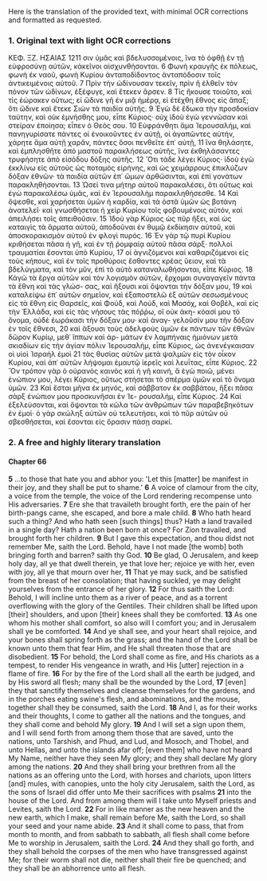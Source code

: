 Here is the translation of the provided text, with minimal OCR corrections and formatted as requested.

### 1. Original text with light OCR corrections

ΚΕΦ. ΞΖ. ΗΣΑΙΑΣ 1211
σιν ὑμᾶς καὶ βδελυσσομένοις, ἵνα τὸ ὀφθῇ ἐν τῇ εὐφροσύνῃ αὐτῶν, κἀκεῖνοι αἰσχυνθήσονται.
6 Φωνὴ κραυγῆς ἐκ πόλεως, φωνὴ ἐκ ναοῦ, φωνὴ Κυρίου ἀνταποδίδοντος
ἀνταπόδοσιν τοῖς ἀντικειμένοις αὐτοῦ.
7 Πρὶν τὴν ὠδίνουσαν τεκεῖν, πρὶν ἢ ἐλθεῖν τὸν πόνον τῶν ὠδίνων, ἐξέφυγε, καὶ ἔτεκεν ἄρσεν.
8 Τίς ἤκουσε τοιοῦτο, καὶ τίς ἑώρακεν οὕτως; εἰ ὤδινε γῆ ἐν μιᾷ ἡμέρᾳ, εἰ ἐτέχθη ἔθνος εἰς ἅπαξ; ὅτι ὤδινε καὶ ἔτεκε Σιὼν τὰ παιδία αὐτῆς.
9 Ἐγὼ δὲ ἔδωκα τὴν προσδοκίαν ταύτην, καὶ οὐκ ἐμνήσθης μου, εἶπε Κύριος· οὐχ ἰδοὺ ἐγὼ γεννῶσαν καὶ στείραν ἐποίησα; εἶπεν ὁ Θεός σου.
10 Εὐφράνθητι ἅμα Ἱερουσαλήμ, καὶ πανηγυρίσατε πάντες οἱ ἐνοικοῦντες ἐν αὐτῇ, οἱ ἀγαπῶντες
αὐτήν, χάρητε ἅμα αὐτῇ χαρᾶν, πάντες ὅσοι πενθεῖτε ἐπ᾿ αὐτῇ,
11 ἵνα θηλάσητε, καὶ ἐμπλησθῆτε ἀπὸ μαστοῦ παρακλήσεως αὐτῆς, ἵνα ἐκθηλάσαντες τρυφήσητε ἀπὸ εἰσόδου δόξης αὐτῆς.
12 Ὅτι τάδε λέγει Κύριος· ἰδοὺ ἐγὼ ἐκκλίνω εἰς αὐτοὺς ὡς ποταμὸς εἰρήνης, καὶ ὡς χειμάρρους ἐπικλύζων δόξαν ἐθνῶν· τὰ παιδία αὐτῶν
ἐπ᾿ ὤμων ἀρθῶσινται, καὶ ἐπὶ γονάτων παρακληθήσονται.
13 Ὡσεὶ τινα μήτηρ αὐτοῦ παρακαλέσει, ὅτι οὕτως καὶ ἐγὼ παρακαλέσω ὑμᾶς, καὶ ἐν Ἱερουσαλὴμ παρακληθήσεσθε.
14 Καὶ ὄψεσθε, καὶ χαρήσεται ὑμῶν ἡ καρδία, καὶ τὰ ὀστᾶ ὑμῶν ὡς βοτάνη ἀνατελεῖ·
καὶ γνωσθήσεται ἡ χεὶρ Κυρίου τοῖς φοβουμένοις αὐτόν, καὶ ἀπειλήσει τοῖς ἀπειθοῦσιν.
15 Ἰδοὺ γὰρ Κύριος ὡς πῦρ ἥξει, καὶ ὡς καταιγὶς τὰ ἅρματα αὐτοῦ, ἀποδοῦναι ἐν θυμῷ ἐκδίκησιν αὐτοῦ, καὶ ἀποσκορακισμὸν αὐτοῦ ἐν φλογὶ πυρός.
16 Ἐν γὰρ τῷ πυρὶ Κυρίου κριθήσεται πᾶσα ἡ γῆ, καὶ ἐν τῇ ῥομφαίᾳ αὐτοῦ πᾶσα
σάρξ· πολλοὶ τραυματίαι ἔσονται ὑπὸ Κυρίου,
17 οἱ ἁγνιζόμενοι καὶ καθαριζόμενοι εἰς τοὺς κήπους, καὶ ἐν τοῖς προθύροις ἔσθοντες
κρέας ὕειον, καὶ τὰ βδελύγματα, καὶ τὸν μῦν, ἐπὶ τὸ αὐτὸ καταναλωθήσονται, εἶπε Κύριος.
18 Κἀγὼ τὰ ἔργα αὐτῶν καὶ τὸν λογισμὸν αὐτῶν, ἔρχομαι συναγαγεῖν πάντα τὰ ἔθνη καὶ τὰς γλώσ-
σας, καὶ ἥξουσι καὶ ὄψονται τὴν δόξαν μου,
19 καὶ καταλείψω ἐπ᾿ αὐτῶν σημεῖον, καὶ ἐξαποστελῶ ἐξ αὐτῶν σεσωσμένους εἰς τὰ
ἔθνη εἰς Θαρσεῖς, καὶ Φούδ, καὶ Λούδ, καὶ Μοσόχ, καὶ Θοβέλ,
καὶ εἰς τὴν Ἑλλάδα, καὶ εἰς τὰς νήσους τὰς πόῤῥω, οἳ οὐκ ἀκη-
κόασί μου τὸ ὄνομα, οὐδὲ ἑωράκασι τὴν δόξαν μου· καὶ ἀναγ-
γελοῦσίν μου τὴν δόξαν ἐν τοῖς ἔθνεσι,
20 καὶ ἄξουσι τοὺς ἀδελφούς ὑμῶν ἐκ πάντων τῶν ἐθνῶν δῶρον Κυρίῳ, μεθ᾽ ἵππων καὶ ἁρ-
μάτων ἐν λαμπήναις ἡμιόνων μετὰ σκιαδίων εἰς τὴν ἁγίαν πόλιν
Ἱερουσαλήμ, εἶπε Κύριος, ὡς ἀνενέγκαισαν οἱ υἱοὶ Ἰσραὴλ ἐμοὶ
21 τὰς θυσίας αὐτῶν μετὰ ψαλμῶν εἰς τὸν οἶκον Κυρίου, καὶ ἀπ᾽
αὐτῶν λήψομαι ἐμαυτῷ ἱερεῖς καὶ λευΐτας, εἶπε Κύριος.
22 Ὃν τρόπον γὰρ ὁ οὐρανὸς καινὸς καὶ ἡ γῆ καινή, ἃ ἐγὼ ποιῶ, μένει
ἐνώπιον μου, λέγει Κύριος, οὕτως στήσεται τὸ σπέρμα ὑμῶν
καὶ τὸ ὄνομα ὑμῶν.
23 Καὶ ἔσται μῆνα ἐκ μηνός, καὶ σάββατον ἐκ σαββάτου, ἥξει πᾶσα σὰρξ ἐνώπιον μου προσκυνῆσαι ἐν Ἱε-
ρουσαλήμ, εἶπε Κύριος.
24 Καὶ ἐξελεύσονται, καὶ ὄψονται τὰ κῶλα τῶν ἀνθρώπων τῶν παραβεβηκότων ἐν ἐμοί· ὁ γὰρ σκώληξ αὐτῶν
οὐ τελευτήσει, καὶ τὸ πῦρ αὐτῶν οὐ σβεσθήσεται, καὶ ἔσονται
εἰς ὅρασιν πάσῃ σαρκί.

### 2. A free and highly literary translation

#### Chapter 66

**5** ...to those that hate you and abhor you: 'Let this [matter] be manifest in their joy, and they shall be put to shame.'
**6** A voice of clamour from the city, a voice from the temple,
    the voice of the Lord rendering recompense unto His adversaries.
**7** Ere she that travaileth brought forth,
    ere the pain of her birth-pangs came,
    she escaped, and bore a male child.
**8** Who hath heard such a thing? And who hath seen [such things] thus?
    Hath a land travailed in a single day?
    Hath a nation been born at once?
    For Zion travailed, and brought forth her children.
**9** But I gave this expectation, and thou didst not remember Me, saith the Lord.
    Behold, have I not made [the womb] both bringing forth and barren? saith thy God.
**10** Be glad, O Jerusalem, and keep holy day,
    all ye that dwell therein, ye that love her;
    rejoice ye with her, even with joy, all ye that mourn over her,
**11** That ye may suck, and be satisfied from the breast of her consolation;
    that having suckled, ye may delight yourselves from the entrance of her glory.
**12** For thus saith the Lord:
    Behold, I will incline unto them as a river of peace,
    and as a torrent overflowing with the glory of the Gentiles.
    Their children shall be lifted upon [their] shoulders,
    and upon [their] knees shall they be comforted.
**13** As one whom his mother shall comfort,
    so also will I comfort you;
    and in Jerusalem shall ye be comforted.
**14** And ye shall see, and your heart shall rejoice,
    and your bones shall spring forth as the grass;
    and the hand of the Lord shall be known unto them that fear Him,
    and He shall threaten those that are disobedient.
**15** For behold, the Lord shall come as fire,
    and His chariots as a tempest,
    to render His vengeance in wrath,
    and His [utter] rejection in a flame of fire.
**16** For by the fire of the Lord shall all the earth be judged,
    and by His sword all flesh;
    many shall be the wounded by the Lord,
**17** [even] they that sanctify themselves and cleanse themselves for the gardens,
    and in the porches eating swine's flesh, and abominations, and the mouse,
    together shall they be consumed, saith the Lord.
**18** And I, as for their works and their thoughts,
    I come to gather all the nations and the tongues,
    and they shall come and behold My glory.
**19** And I will set a sign upon them,
    and I will send forth from among them those that are saved, unto the nations,
    unto Tarshish, and Phud, and Lud, and Mosoch, and Thobel,
    and unto Hellas, and unto the islands afar off;
    [even them] who have not heard My Name, neither have they seen My glory;
    and they shall declare My glory among the nations.
**20** And they shall bring your brethren from all the nations
    as an offering unto the Lord, with horses and chariots,
    upon litters [and] mules, with canopies,
    unto the holy city Jerusalem, saith the Lord,
    as the sons of Israel did offer unto Me their sacrifices with psalms
**21** into the house of the Lord.
    And from among them will I take unto Myself priests and Levites, saith the Lord.
**22** For in like manner as the new heaven and the new earth,
    which I make, shall remain before Me, saith the Lord,
    so shall your seed and your name abide.
**23** And it shall come to pass, that from month to month, and from sabbath to sabbath,
    all flesh shall come before Me to worship in Jerusalem, saith the Lord.
**24** And they shall go forth, and they shall behold the corpses of the men
    who have transgressed against Me;
    for their worm shall not die, neither shall their fire be quenched;
    and they shall be an abhorrence unto all flesh.